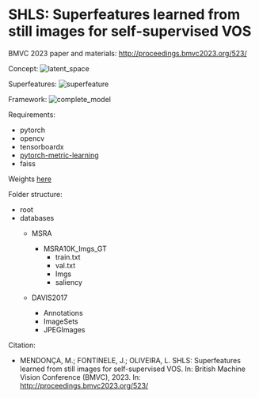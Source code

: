 # SHLS: Superfeatures learned from still images for self-supervised VOS

BMVC 2023 paper and materials: http://proceedings.bmvc2023.org/523/

Concept:
![latent_space](https://github.com/marcelo-mendonca/SHLS/assets/38759879/43dcc424-1cfb-4d7b-915e-385b5e569be4)

Superfeatures:
![superfeature](https://github.com/marcelo-mendonca/SHLS/assets/38759879/6ff0e924-801a-4951-aee4-28ed5d6fc7da)


Framework:
![complete_model](https://github.com/marcelo-mendonca/SHLS/assets/38759879/b79ac068-2ad9-475e-bf12-fad186fc10d1)


Requirements:
- pytorch
- opencv
- tensorboardx
- [pytorch-metric-learning](https://github.com/KevinMusgrave/pytorch-metric-learning)
- faiss

Weights [here](https://drive.google.com/file/d/1E9mVEcRX3uwmdykQv5hveXmnPrW9tM_u/view?usp=sharing)

Folder structure:
- root
- databases
   - MSRA
      - MSRA10K_Imgs_GT
         - train.txt 
         - val.txt
         - Imgs
         - saliency
            
    - DAVIS2017
        - Annotations
        - ImageSets
        - JPEGImages

Citation:
   - MENDONÇA, M.; FONTINELE, J.; OLIVEIRA, L. SHLS: Superfeatures learned from still images for self-supervised VOS. In: British Machine Vision Conference (BMVC), 2023. In: http://proceedings.bmvc2023.org/523/
